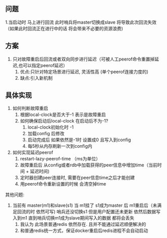 ## 问题

1.当启动时 马上进行回流 此时哨兵将master切换成slave 将导致此次回流失效 （如果此时回流正在进行中的话 将会带来不必要的资源浪费)

## 方案

1. 只对故障重启后回流或者双向同步进行延迟（可被人工peerof命令重置掉延迟,也可以指定peerof延迟）
   1. 优点:只针对特定场景进行延迟, 灵活性高 (单个peerof连接力度的)
   2. 缺点:引入新机制

## 具体实现

1. 如何判断故障重启
   1. 根据local-clock是否大于-1 表示是故障重启
   2. 如何确保启动后local-clock 在启动后不为-1?
      1. local-clock初始化时 -1
      2. 加载config 后修改
      3. 启动完成后 如果依然是-1时 设置成0 且写入到config
      4. 每5秒从内存刷新一次到config内
2. 如何实现延迟peerof
   1. restart-lazy-peerof-time （ms为单位）
   2. 故障重启后 从config或者rdb中加载获得的peer信息中增加time（当前时间 + 延迟时间)
   3. 定时器创建peer连接时, 需要在peer信息time之后才能创建
   4. 用peerof命令重新设置的时候 会清空掉time



其他问题:

1. 当前有 master(m1)和slave(s1) 当 m1挂了 s1成为master 后 m1重启后（未满足回流的时 依然可写) 哨兵还没切换s1 但是用户配置还未更新 依然后数据写入到m1 直到哨兵切换m1成为slave期间写入的数据 都将会丢失
   1. 我认为 此场景普通redis 依然存在. 且并不能通过延迟顺便解决的
   2. 和普通redis统一方式，保证docker重启后redis进程不会自动启动